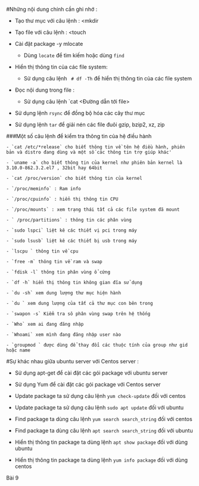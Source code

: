 #Những nội dung chính cần ghi nhớ :
  - Tạo thư mục với câu lệnh : <mkdir <pathname>
  
  - Tạo file với câu lệnh : <touch <filename>
  
  - Cài đặt package -y mlocate
     + Dùng `locate` để tìm kiếm hoặc dùng `find`
  - Hiển thị thông tin của các file system:
     + Sử dụng câu lệnh ` # df -Th` để hiển thị thông tin của các file system
  - Đọc nội dung trong file :
     + Sử dụng câu lệnh `cat <Đường dẫn tới file>
  - Sử dụng lệnh `rsync` để đồng bộ hóa các cây thư mục
  
  - Sử dụng lệnh `tar` để giải nén các file đuôi gzip, bzip2, xz, zip
  
###Một số câu lệnh để kiểm tra thông tin của hệ điều hành 

    - `cat /etc/*release` cho biết thông tin về tên hệ điều hành, phiên bản và distro đang dùng và một số các thông tin trợ giúp khác'
    
    - `uname -a` cho biết thông tin của kernel như phiên bản kernel là 3.10.0-862.3.2.el7 , 32bit hay 64bit
    
    - `cat /proc/version` cho biết thông tin của kernel
    
    - `/proc/meminfo` : Ram info
    
    - `/proc/cpuinfo` : hiển thị thông tin CPU
    
    - `/proc/mounts` : xem trạng thái tất cả các file system đã mount
    
    - ` /proc/partitions` : thông tin các phân vùng
    
    - `sudo lspci` liệt kê các thiết vị pci trong máy 
    
    - `sudo lsusb` liệt kê các thiết bị usb trong máy
    
    - `lscpu ` thông tin về cpu 
    
    - `free -m` thông tin về ram và swap 
    
    - `fdisk -l` thông tin phân vùng ổ cứng
    
    - `df -h` hiển thị thông tin không gian đĩa sử dụng
    
    - `du -sh` xem dung lượng thư mục hiện hành
    
    - `du ` xem dung lượng của tất cả thư mục con bên trong 
    
    - `swapon -s` Kiểm tra sô phân vùng swap trên hệ thống
    
    - `Who` xem ai đang đăng nhập
    
    - `Whoami` xem mình đang đăng nhập user nào 
    
    - `groupmod ` được dùng để thay đổi các thuộc tính của group như gid hoặc name
 
  
#Sự khác nhau giữa ubuntu server với Centos server :

  - Sử dụng apt-get để cài đặt các gói package với ubuntu server
  
  - Sử dụng Yum để cài đặt các gói package với Centos server
  
  - Update package ta sử dụng câu lệnh `yum check-update` đối với centos
  
  - Update package ta sử dụng câu lệnh `sudo apt update` đối với ubuntu
  
  - Find package ta dùng câu lệnh `yum search search_string` đối với centos
  
  - Find package ta dùng câu lệnh `apt search search_string` đối với ubuntu
  
  - Hiển thị thông tin package ta dùng lệnh `apt show package` đối với dùng ubuntu
  
  - Hiển thị thông tin package ta dùng lệnh `yum info package` đối với dùng centos
  
  
  
  
  Bài 9 
  
  
   
  